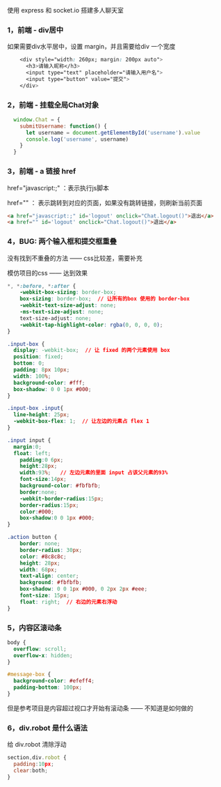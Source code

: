 使用 express 和 socket.io 搭建多人聊天室

### 1，前端 - div居中

如果需要div水平居中，设置 margin，并且需要给div 一个宽度

```css
    <div style="width: 260px; margin: 200px auto">
      <h3>请输入昵称</h3>
      <input type="text" placeholder="请输入用户名">
      <input type="button" value="提交">
    </div>
```

### 2，前端 - 挂载全局Chat对象

```js
  window.Chat = {
    submitUsername: function() {
      let username = document.getElementById('username').value
      console.log('username', username)
    }
  }
```

### 3，前端 - a 链接 href 

href="javascript:;" ：表示执行js脚本

href="" ： 表示跳转到对应的页面，如果没有跳转链接，则刷新当前页面

```html
<a href="javascript:;" id='logout' onclick="Chat.logout()">退出</a>
<a href="" id='logout' onclick="Chat.logout()">退出</a>
```

### 4，BUG: 两个输入框和提交框重叠

没有找到不重叠的方法 —— css比较差，需要补充

模仿项目的css —— 达到效果

```css
*, *:before, *:after {
    -webkit-box-sizing: border-box;
    box-sizing: border-box;  // 让所有的box 使用的 border-box
    -webkit-text-size-adjust: none;
    -ms-text-size-adjust: none;
    text-size-adjust: none;
    -webkit-tap-highlight-color: rgba(0, 0, 0, 0);
}  

.input-box {
  display: -webkit-box;  // 让 fixed 的两个元素使用 box 
  position: fixed;
  bottom: 0;
  padding: 8px 10px;
  width: 100%;
  background-color: #fff;
  box-shadow: 0 0 1px #000;
}

.input-box .input{
  line-height: 25px;
  -webkit-box-flex: 1;  // 让左边的元素占 flex 1
}

.input input {
  margin:0;
  float: left;
	padding:0 6px;
	height:28px;
	width:93%;   // 左边元素的里面 input 占该父元素的93%
	font-size:14px;
	background-color: #fbfbfb;
	border:none;
	-webkit-border-radius:15px;
	border-radius:15px;
	color:#000;
	box-shadow:0 0 1px #000;
}

.action button {
    border: none;
    border-radius: 30px;
    color: #8c8c8c;
    height: 28px;
    width: 68px;
    text-align: center;
    background: #fbfbfb;
    box-shadow: 0 0 1px #000, 0 2px 2px #eee;
    font-size: 15px;
    float: right;  // 右边的元素右浮动
}

```

### 5，内容区滚动条

```css
body {
  overflow: scroll;
  overflow-x: hidden;
}

#message-box {
  background-color: #efeff4;
  padding-bottom: 100px;
}
```

但是参考项目是内容超过视口才开始有滚动条 —— 不知道是如何做的

### 6，div.robot 是什么语法

给 div.robot  清除浮动

```js
section,div.robot {
  padding:10px;
  clear:both;
}
```



